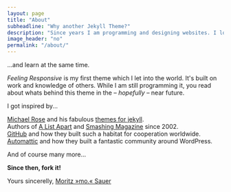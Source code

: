 ```yaml
---
layout: page
title: "About"
subheadline: "Why another Jekyll Theme?"
description: "Since years I am programming and designing websites. I love to work with open source tools and learn via code from others. This time I want to try to give something back..."
image_header: "no"
permalink: "/about/"
---
```

...and learn at the same time.

*Feeling Responsive* is my first theme which I let into the world. It's built on work and knowledge of others. While I am still programming it, you read about whats behind this theme in the – *hopefully* – near future.

I got inspired by...

[Michael Rose][1] and his fabulous [themes for jekyll][2].  
Authors of [A List Apart][4] and [Smashing Magazine][5] since 2002.  
[GitHub][6] and how they built such a habitat for cooperation worldwide.   
[Automattic][3] and how they built a fantastic community around WordPress.  


And of course many more...

**Since then, fork it!**

Yours sincerelly, [Moritz »mo.« Sauer][7]


 [1]: http://mademistakes.com/about/
 [2]: http://mademistakes.com/work/jekyll-themes/
 [3]: http://automattic.com/
 [4]: http://alistapart.com/
 [5]: http://www.smashingmagazine.com/
 [6]: https://github.com/
 [7]: http://sauer.io
 [8]: #
 [9]: #
 [10]: #